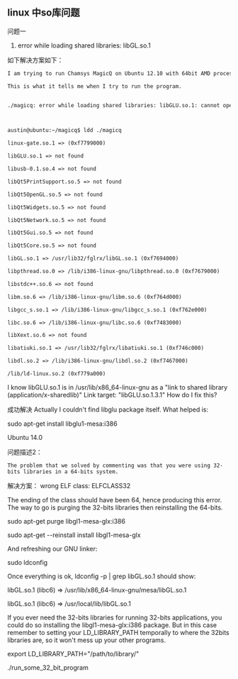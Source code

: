 ## linux 中so库问题
问题一
1. error while loading shared libraries: libGL.so.1

如下解决方案如下：
```xml
I am trying to run Chamsys MagicQ on Ubuntu 12.10 with 64bit AMD processor.

This is what it tells me when I try to run the program.


./magicq: error while loading shared libraries: libGLU.so.1: cannot open shared object >file: No such file or directory



austin@ubuntu:~/magicq$ ldd ./magicq

linux-gate.so.1 => (0xf7799000)

libGLU.so.1 => not found

libusb-0.1.so.4 => not found

libQt5PrintSupport.so.5 => not found

libQt5OpenGL.so.5 => not found

libQt5Widgets.so.5 => not found

libQt5Network.so.5 => not found

libQt5Gui.so.5 => not found

libQt5Core.so.5 => not found

libGL.so.1 => /usr/lib32/fglrx/libGL.so.1 (0xf7694000)

libpthread.so.0 => /lib/i386-linux-gnu/libpthread.so.0 (0xf7679000)

libstdc++.so.6 => not found

libm.so.6 => /lib/i386-linux-gnu/libm.so.6 (0xf764d000)

libgcc_s.so.1 => /lib/i386-linux-gnu/libgcc_s.so.1 (0xf762e000)

libc.so.6 => /lib/i386-linux-gnu/libc.so.6 (0xf7483000)

libXext.so.6 => not found

libatiuki.so.1 => /usr/lib32/fglrx/libatiuki.so.1 (0xf746c000)

libdl.so.2 => /lib/i386-linux-gnu/libdl.so.2 (0xf7467000)

/lib/ld-linux.so.2 (0xf779a000)
```
I know libGLU.so.1 is in /usr/lib/x86_64-linux-gnu as a "link to shared library (application/x-sharedlib)" Link target: "libGLU.so.1.3.1" How do I fix this?

成功解决 
Actually I couldn't find libglu package itself. What helped is:

sudo apt-get install libglu1-mesa:i386

Ubuntu 14.0



问题描述2：
```
The problem that we solved by commenting was that you were using 32-bits libraries in a 64-bits system.
```
解决方案：
wrong ELF class: ELFCLASS32

The ending of the class should have been 64, hence producing this error. The way to go is purging the 32-bits libraries then reinstalling the 64-bits.


sudo apt-get purge libgl1-mesa-glx:i386

sudo apt-get --reinstall install libgl1-mesa-glx

And refreshing our GNU linker:


sudo ldconfig

Once everything is ok, ldconfig -p | grep libGL.so.1 should show:



libGL.so.1 (libc6) => /usr/lib/x86_64-linux-gnu/mesa/libGL.so.1

libGL.so.1 (libc6) => /usr/local/lib/libGL.so.1

If you ever need the 32-bits libraries for running 32-bits applications, you could do so installing the libgl1-mesa-glx:i386 package. But in this case remember to setting your LD_LIBRARY_PATH temporally to where the 32bits libraries are, so it won't mess up your other programs.



 export LD_LIBRARY_PATH="/path/to/library/"

 ./run_some_32_bit_program

